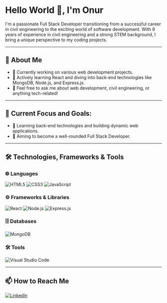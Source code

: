 
# Hello World 👋, I'm Onur

I'm a passionate Full Stack Developer transitioning from a successful career in civil engineering to the exciting world of software development. With 9 years of experience in civil engineering and a strong STEM background, I bring a unique perspective to my coding projects.

---

## 🚀 About Me
- 🔭 Currently working on various web development projects.
- 🌱 Actively learning React and diving into back-end technologies like MongoDB, Node.js, and Express.js.
- 💬 Feel free to ask me about web development, civil engineering, or anything tech-related!

---

## 🌟 Current Focus and Goals:
- 🌱 Learning back-end technologies and building dynamic web applications.
- 🎯 Aiming to become a well-rounded Full Stack Developer.

---

## 🛠️ Technologies, Frameworks & Tools

### 🌐 Languages
![HTML5](https://img.shields.io/badge/-HTML5-E34F26?style=flat-square&logo=html5&logoColor=white)
![CSS3](https://img.shields.io/badge/-CSS3-1572B6?style=flat-square&logo=css3)
![JavaScript](https://img.shields.io/badge/-JavaScript-F7DF1E?style=flat-square&logo=javascript&logoColor=black)

### ⚙️ Frameworks & Libraries
![React](https://img.shields.io/badge/-React-61DAFB?style=flat-square&logo=react&logoColor=black)
![Node.js](https://img.shields.io/badge/-Node.js-8CC84B?style=flat-square&logo=nodedotjs&logoColor=white)
![Express.js](https://img.shields.io/badge/-Express.js-404D59?style=flat-square)

### 🗄️ Databases
![MongoDB](https://img.shields.io/badge/-MongoDB-47A248?style=flat-square&logo=mongodb&logoColor=white)

### 🛠️ Tools
![Visual Studio Code](https://img.shields.io/badge/-Visual%20Studio%20Code-007ACC?style=flat-square&logo=visual-studio-code&logoColor=white)

---

## 📫 How to Reach Me

[![LinkedIn](https://img.shields.io/badge/LinkedIn-Profile-blue?style=flat-square&logo=linkedin)](https://www.linkedin.com/in/onurerdinc)

